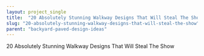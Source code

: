 ```yaml
---
layout: project_single
title:  "20 Absolutely Stunning Walkway Designs That Will Steal The Show"
slug: "20-absolutely-stunning-walkway-designs-that-will-steal-the-show"
parent: "backyard-paved-design-ideas"
---
```

20 Absolutely Stunning Walkway Designs That Will Steal The Show